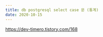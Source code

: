 ```yaml
---
title: db postgresql select case 문 (통계)
date: 2020-10-15
---
```


https://dev-timero.tistory.com/168
